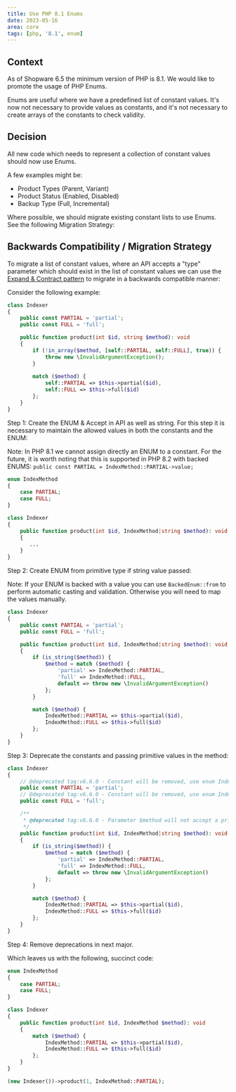 ```yaml
---
title: Use PHP 8.1 Enums
date: 2023-05-16
area: core
tags: [php, '8.1', enum]
---
```


## Context

As of Shopware 6.5 the minimum version of PHP is 8.1. We would like to promote the usage of PHP Enums.

Enums are useful where we have a predefined list of constant values. It's now not necessary to provide values as constants, and it's not necessary to create arrays of the constants to check validity.

## Decision

All new code which needs to represent a collection of constant values should now use Enums.

A few examples might be:

* Product Types (Parent, Variant)
* Product Status (Enabled, Disabled)
* Backup Type (Full,  Incremental)

Where possible, we should migrate existing constant lists to use Enums. See the following Migration Strategy:

## Backwards Compatibility / Migration Strategy

To migrate a list of constant values, where an API accepts a "type" parameter which should exist in the list of constant values we can use the [Expand & Contract pattern](https://www.tim-wellhausen.de/papers/ExpandAndContract/ExpandAndContract.html) to migrate in a backwards compatible manner:

Consider the following example:

```php
class Indexer
{
    public const PARTIAL = 'partial';
    public const FULL = 'full';

    public function product(int $id, string $method): void
    {
        if (!in_array($method, [self::PARTIAL, self::FULL], true)) {
            throw new \InvalidArgumentException();
        }
    
        match ($method) {
            self::PARTIAL => $this->partial($id),
            self::FULL => $this->full($id)
        };
    }
}
```

Step 1: Create the ENUM & Accept in API as well as string. For this step it is necessary to maintain the allowed values in both the constants and the ENUM:

Note: In PHP 8.1 we cannot assign directly an ENUM to a constant. For the future, it is worth noting that this is supported in PHP 8.2 with backed ENUMS: `public const PARTIAL = IndexMethod::PARTIAL->value;`

```php
enum IndexMethod
{
    case PARTIAL;
    case FULL;
}

class Indexer
{ 
    public function product(int $id, IndexMethod|string $method): void
    {
       ...
    }
}
```

Step 2: Create ENUM from primitive type if string value passed:

Note: If your ENUM is backed with a value you can use `BackedEnum::from` to perform automatic casting and validation. Otherwise you will need to map the values manually.

```php
class Indexer
{
    public const PARTIAL = 'partial';
    public const FULL = 'full';

    public function product(int $id, IndexMethod|string $method): void
    {
        if (is_string($method)) {
            $method = match ($method) {
                'partial' => IndexMethod::PARTIAL,  
                'full' => IndexMethod::FULL,
                default => throw new \InvalidArgumentException()
            };
        }

        match ($method) {
            IndexMethod::PARTIAL => $this->partial($id),
            IndexMethod::FULL => $this->full($id)
        };
    }
}
```

Step 3: Deprecate the constants and passing primitive values in the method:

```php
class Indexer
{
    // @deprecated tag:v6.6.0 - Constant will be removed, use enum IndexMethod::PARTIAL
    public const PARTIAL = 'partial';
    // @deprecated tag:v6.6.0 - Constant will be removed, use enum IndexMethod::FULL
    public const FULL = 'full';

    /**
     * @deprecated tag:v6.6.0 - Parameter $method will not accept a primitive in v6.6.0
     */
    public function product(int $id, IndexMethod|string $method): void
    {
        if (is_string($method)) {
            $method = match ($method) {
                'partial' => IndexMethod::PARTIAL,  
                'full' => IndexMethod::FULL,
                default => throw new \InvalidArgumentException()
            };
        }

        match ($method) {
            IndexMethod::PARTIAL => $this->partial($id),
            IndexMethod::FULL => $this->full($id)
        };
    }
}
```

Step 4: Remove deprecations in next major.


Which leaves us with the following, succinct code:

```php
enum IndexMethod
{
    case PARTIAL;
    case FULL;
}

class Indexer
{
    public function product(int $id, IndexMethod $method): void
    {
        match ($method) {
            IndexMethod::PARTIAL => $this->partial($id),
            IndexMethod::FULL => $this->full($id)
        };
    }
}

(new Indexer())->product(1, IndexMethod::PARTIAL);
```
